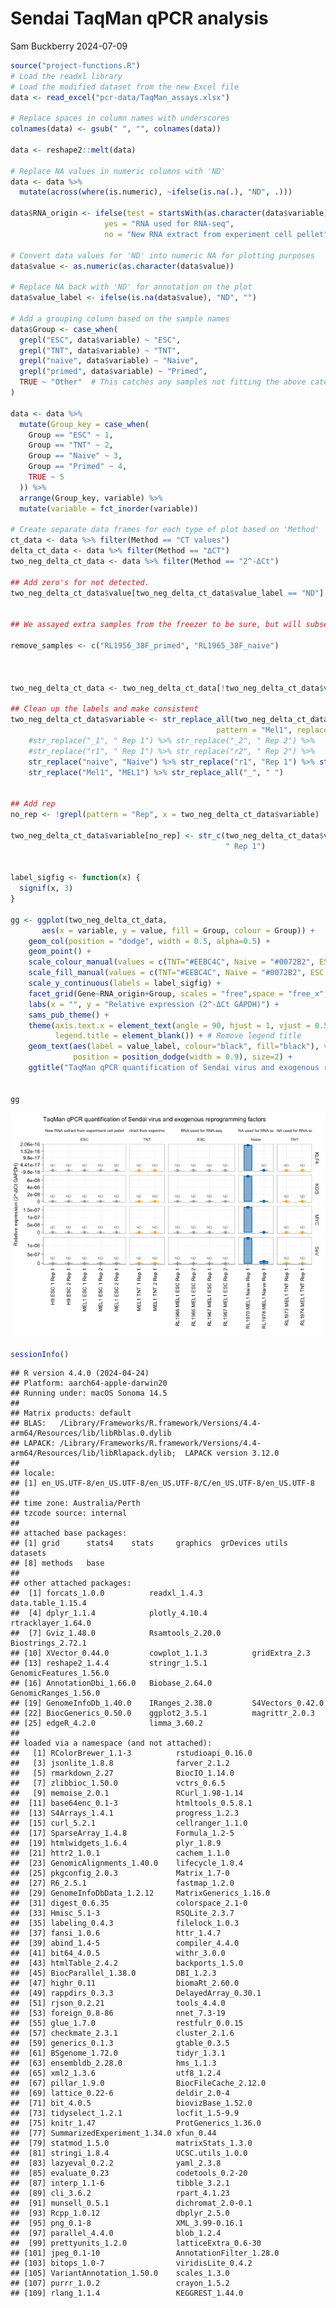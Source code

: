 Sendai TaqMan qPCR analysis
================
Sam Buckberry
2024-07-09

``` r
source("project-functions.R")
# Load the readxl library
# Load the modified dataset from the new Excel file
data <- read_excel("pcr-data/TaqMan_assays.xlsx")

# Replace spaces in column names with underscores
colnames(data) <- gsub(" ", "", colnames(data))

data <- reshape2::melt(data)

# Replace NA values in numeric columns with 'ND'
data <- data %>%
  mutate(across(where(is.numeric), ~ifelse(is.na(.), "ND", .)))

data$RNA_origin <- ifelse(test = startsWith(as.character(data$variable), "RL"),
                     yes = "RNA used for RNA-seq",
                     no = "New RNA extract from experiment cell pellet")

# Convert data values for 'ND' into numeric NA for plotting purposes
data$value <- as.numeric(as.character(data$value))

# Replace NA back with 'ND' for annotation on the plot
data$value_label <- ifelse(is.na(data$value), "ND", "")

# Add a grouping column based on the sample names
data$Group <- case_when(
  grepl("ESC", data$variable) ~ "ESC",
  grepl("TNT", data$variable) ~ "TNT",
  grepl("naive", data$variable) ~ "Naive",
  grepl("primed", data$variable) ~ "Primed",
  TRUE ~ "Other"  # This catches any samples not fitting the above categories
)

data <- data %>%
  mutate(Group_key = case_when(
    Group == "ESC" ~ 1,
    Group == "TNT" ~ 2,
    Group == "Naive" ~ 3,
    Group == "Primed" ~ 4,
    TRUE ~ 5
  )) %>%
  arrange(Group_key, variable) %>%
  mutate(variable = fct_inorder(variable))

# Create separate data frames for each type of plot based on 'Method'
ct_data <- data %>% filter(Method == "CT values")
delta_ct_data <- data %>% filter(Method == "ΔCT")
two_neg_delta_ct_data <- data %>% filter(Method == "2^-ΔCt")

## Add zero's for not detected. 
two_neg_delta_ct_data$value[two_neg_delta_ct_data$value_label == "ND"] <- 0 


## We assayed extra samples from the freezer to be sure, but will subset here to only plot samples for Buckberry et al. (2023) Nature for clarity

remove_samples <- c("RL1956_38F_primed", "RL1965_38F_naive")



two_neg_delta_ct_data <- two_neg_delta_ct_data[!two_neg_delta_ct_data$variable %in% remove_samples, ]

## Clean up the labels and make consistent
two_neg_delta_ct_data$variable <- str_replace_all(two_neg_delta_ct_data$variable,
                                              pattern = "Mel1", replacement = "MEL1") %>%
    #str_replace("_1", " Rep 1") %>% str_replace("_2", " Rep 2") %>%
    #str_replace("r1", " Rep 1") %>% str_replace("r2", " Rep 2") %>% 
    str_replace("naive", "Naive") %>% str_replace("r1", "Rep 1") %>% str_replace("r2", "Rep 2") %>% str_replace("RL1974_TNT", "RL1974_Mel1_TNT") %>%
    str_replace("Mel1", "MEL1") %>% str_replace_all("_", " ")


## Add rep
no_rep <- !grepl(pattern = "Rep", x = two_neg_delta_ct_data$variable)

two_neg_delta_ct_data$variable[no_rep] <- str_c(two_neg_delta_ct_data$variable[no_rep],
                                                " Rep 1")


label_sigfig <- function(x) {
  signif(x, 3)
}

gg <- ggplot(two_neg_delta_ct_data,
       aes(x = variable, y = value, fill = Group, colour = Group)) +
    geom_col(position = "dodge", width = 0.5, alpha=0.5) +
    geom_point() +
    scale_colour_manual(values = c(TNT="#EEBC4C", Naive = "#0072B2", ESC = "#AFB4B7")) +
    scale_fill_manual(values = c(TNT="#EEBC4C", Naive = "#0072B2", ESC = "#AFB4B7")) +
    scale_y_continuous(labels = label_sigfig) +
    facet_grid(Gene~RNA_origin+Group, scales = "free",space = "free_x",  drop = TRUE) +
    labs(x = "", y = "Relative expression (2^-ΔCt GAPDH)") +
    sams_pub_theme() +
    theme(axis.text.x = element_text(angle = 90, hjust = 1, vjust = 0.5),
          legend.title = element_blank()) + # Remove legend title
    geom_text(aes(label = value_label, colour="black", fill="black"), vjust = -1.5,
              position = position_dodge(width = 0.9), size=2) +
    ggtitle("TaqMan qPCR quantification of Sendai virus and exogenous reprogramming factors")


gg
```

![](plot-pcr-data_files/figure-gfm/unnamed-chunk-1-1.png)<!-- -->

``` r
sessionInfo()
```

    ## R version 4.4.0 (2024-04-24)
    ## Platform: aarch64-apple-darwin20
    ## Running under: macOS Sonoma 14.5
    ## 
    ## Matrix products: default
    ## BLAS:   /Library/Frameworks/R.framework/Versions/4.4-arm64/Resources/lib/libRblas.0.dylib 
    ## LAPACK: /Library/Frameworks/R.framework/Versions/4.4-arm64/Resources/lib/libRlapack.dylib;  LAPACK version 3.12.0
    ## 
    ## locale:
    ## [1] en_US.UTF-8/en_US.UTF-8/en_US.UTF-8/C/en_US.UTF-8/en_US.UTF-8
    ## 
    ## time zone: Australia/Perth
    ## tzcode source: internal
    ## 
    ## attached base packages:
    ## [1] grid      stats4    stats     graphics  grDevices utils     datasets 
    ## [8] methods   base     
    ## 
    ## other attached packages:
    ##  [1] forcats_1.0.0          readxl_1.4.3           data.table_1.15.4     
    ##  [4] dplyr_1.1.4            plotly_4.10.4          rtracklayer_1.64.0    
    ##  [7] Gviz_1.48.0            Rsamtools_2.20.0       Biostrings_2.72.1     
    ## [10] XVector_0.44.0         cowplot_1.1.3          gridExtra_2.3         
    ## [13] reshape2_1.4.4         stringr_1.5.1          GenomicFeatures_1.56.0
    ## [16] AnnotationDbi_1.66.0   Biobase_2.64.0         GenomicRanges_1.56.0  
    ## [19] GenomeInfoDb_1.40.0    IRanges_2.38.0         S4Vectors_0.42.0      
    ## [22] BiocGenerics_0.50.0    ggplot2_3.5.1          magrittr_2.0.3        
    ## [25] edgeR_4.2.0            limma_3.60.2          
    ## 
    ## loaded via a namespace (and not attached):
    ##   [1] RColorBrewer_1.1-3          rstudioapi_0.16.0          
    ##   [3] jsonlite_1.8.8              farver_2.1.2               
    ##   [5] rmarkdown_2.27              BiocIO_1.14.0              
    ##   [7] zlibbioc_1.50.0             vctrs_0.6.5                
    ##   [9] memoise_2.0.1               RCurl_1.98-1.14            
    ##  [11] base64enc_0.1-3             htmltools_0.5.8.1          
    ##  [13] S4Arrays_1.4.1              progress_1.2.3             
    ##  [15] curl_5.2.1                  cellranger_1.1.0           
    ##  [17] SparseArray_1.4.8           Formula_1.2-5              
    ##  [19] htmlwidgets_1.6.4           plyr_1.8.9                 
    ##  [21] httr2_1.0.1                 cachem_1.1.0               
    ##  [23] GenomicAlignments_1.40.0    lifecycle_1.0.4            
    ##  [25] pkgconfig_2.0.3             Matrix_1.7-0               
    ##  [27] R6_2.5.1                    fastmap_1.2.0              
    ##  [29] GenomeInfoDbData_1.2.12     MatrixGenerics_1.16.0      
    ##  [31] digest_0.6.35               colorspace_2.1-0           
    ##  [33] Hmisc_5.1-3                 RSQLite_2.3.7              
    ##  [35] labeling_0.4.3              filelock_1.0.3             
    ##  [37] fansi_1.0.6                 httr_1.4.7                 
    ##  [39] abind_1.4-5                 compiler_4.4.0             
    ##  [41] bit64_4.0.5                 withr_3.0.0                
    ##  [43] htmlTable_2.4.2             backports_1.5.0            
    ##  [45] BiocParallel_1.38.0         DBI_1.2.3                  
    ##  [47] highr_0.11                  biomaRt_2.60.0             
    ##  [49] rappdirs_0.3.3              DelayedArray_0.30.1        
    ##  [51] rjson_0.2.21                tools_4.4.0                
    ##  [53] foreign_0.8-86              nnet_7.3-19                
    ##  [55] glue_1.7.0                  restfulr_0.0.15            
    ##  [57] checkmate_2.3.1             cluster_2.1.6              
    ##  [59] generics_0.1.3              gtable_0.3.5               
    ##  [61] BSgenome_1.72.0             tidyr_1.3.1                
    ##  [63] ensembldb_2.28.0            hms_1.1.3                  
    ##  [65] xml2_1.3.6                  utf8_1.2.4                 
    ##  [67] pillar_1.9.0                BiocFileCache_2.12.0       
    ##  [69] lattice_0.22-6              deldir_2.0-4               
    ##  [71] bit_4.0.5                   biovizBase_1.52.0          
    ##  [73] tidyselect_1.2.1            locfit_1.5-9.9             
    ##  [75] knitr_1.47                  ProtGenerics_1.36.0        
    ##  [77] SummarizedExperiment_1.34.0 xfun_0.44                  
    ##  [79] statmod_1.5.0               matrixStats_1.3.0          
    ##  [81] stringi_1.8.4               UCSC.utils_1.0.0           
    ##  [83] lazyeval_0.2.2              yaml_2.3.8                 
    ##  [85] evaluate_0.23               codetools_0.2-20           
    ##  [87] interp_1.1-6                tibble_3.2.1               
    ##  [89] cli_3.6.2                   rpart_4.1.23               
    ##  [91] munsell_0.5.1               dichromat_2.0-0.1          
    ##  [93] Rcpp_1.0.12                 dbplyr_2.5.0               
    ##  [95] png_0.1-8                   XML_3.99-0.16.1            
    ##  [97] parallel_4.4.0              blob_1.2.4                 
    ##  [99] prettyunits_1.2.0           latticeExtra_0.6-30        
    ## [101] jpeg_0.1-10                 AnnotationFilter_1.28.0    
    ## [103] bitops_1.0-7                viridisLite_0.4.2          
    ## [105] VariantAnnotation_1.50.0    scales_1.3.0               
    ## [107] purrr_1.0.2                 crayon_1.5.2               
    ## [109] rlang_1.1.4                 KEGGREST_1.44.0
